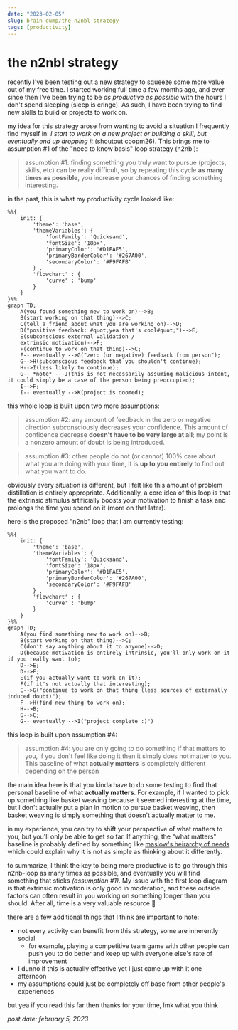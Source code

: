 ```yaml
---
date: "2023-02-05"
slug: brain-dump/the-n2nbl-strategy
tags: [productivity]
---
```


# the n2nbl strategy

recently I've been testing out a new strategy to squeeze some more value out of my free time. I started working full time a few months ago, and ever since then I've been trying to be *as productive as possible* with the hours I don't spend sleeping (sleep is cringe). As such, I have been trying to find new skills to build or projects to work on.


my idea for this strategy arose from wanting to avoid a situation I frequently find myself in: *I start to work on a new project or building a skill, but eventually end up dropping it* (shoutout coopm26). This brings me to assumption \#1 of the "need to know basis" loop strategy (n2nbl):


> assumption \#1: finding something you truly want to pursue (projects, skills, etc) can be really difficult, so by repeating this cycle **as many times as possible**, you increase your chances of finding something interesting.


in the past, this is what my productivity cycle looked like:
```mermaid
%%{
    init: {
        'theme': 'base',
        'themeVariables': {
            'fontFamily': 'Quicksand',
            'fontSize': '18px',
            'primaryColor': '#D1FAE5',
            'primaryBorderColor': '#267A00',
            'secondaryColor': '#F9FAFB'
        } ,
        'flowchart' : { 
            'curve' : 'bump' 
        }
    }
}%%
graph TD;
    A(you found something new to work on)-->B;
    B(start working on that thing)-->C;
    C(tell a friend about what you are working on)-->D;
    D("positive feedback: #quot;yea that's cool#quot;")-->E;
    E(subconscious external validation /
    extrinsic motivation)-->F;
    F(continue to work on that thing)-->C;
    F-- eventually -->G("zero (or negative) feedback from person");
    G-->H(subconscious feedback that you shouldn't continue);
    H-->I(less likely to continue);
    G-- *note* ---J(this is not necessarily assuming malicious intent, it could simply be a case of the person being preoccupied);
    I-->F;
    I-- eventually -->K(project is doomed);
```
this whole loop is built upon two more assumptions:

> assumption \#2: any amount of feedback in the zero or negative direction subconsciously decreases your confidence. This amount of confidence decrease **doesn't have to be very large at all**; my point is a nonzero amount of doubt is being introduced.


> assumption \#3: other people do not (or cannot) 100% care about what you are doing with your time, it is **up to you entirely** to find out what you want to do.


obviously every situation is different, but I felt like this amount of problem distillation is entirely appropriate. Additionally, a core idea of this loop is that the extrinsic stimulus artificially boosts your motivation to finish a task and prolongs the time you spend on it (more on that later).


here is the proposed "n2nb" loop that I am currently testing:

```mermaid
%%{
    init: {
        'theme': 'base',
        'themeVariables': {
            'fontFamily': 'Quicksand',
            'fontSize': '18px',
            'primaryColor': '#D1FAE5',
            'primaryBorderColor': '#267A00',
            'secondaryColor': '#F9FAFB'
        } ,
        'flowchart' : { 
            'curve' : 'bump' 
        }
    }
}%%
graph TD;
    A(you find something new to work on)-->B;
    B(start working on that thing)-->C;
    C(don't say anything about it to anyone)-->D;
    D(because motivation is entirely intrinsic, you'll only work on it if you really want to);
    D-->E;
    D-->F;
    E(if you actually want to work on it);
    F(if it's not actually that interesting);
    E-->G("continue to work on that thing (less sources of externally induced doubt)");
    F-->H(find new thing to work on);
    H-->B;
    G-->C;
    G-- eventually -->I("project complete :)")
```

this loop is built upon assumption \#4:

> assumption \#4: you are only going to do something if that matters to you, if you don't feel like doing it then it simply does not matter to you. This baseline of what **actually matters** is completely different depending on the person


the main idea here is that you kinda have to do some testing to find that personal baseline of what **actually matters**. For example, if I wanted to pick up something like basket weaving because it seemed interesting at the time, but I don't actually put a plan in motion to pursue basket weaving, then basket weaving is simply something that doesn't actually matter to me. 

in my experience, you can try to shift your perspective of what matters to you, but you'll only be able to get so far. If anything, the "what matters" baseline is probably defined by something like [maslow's heirarchy of needs](https://en.wikipedia.org/wiki/Maslow%27s_hierarchy_of_needs) which could explain why it is not as simple as thinking about it differently.


to summarize, I think the key to being more productive is to go through this n2nb-loop as many times as possible, and eventually you will find something that sticks *(assumption \#1)*. My issue with the first loop diagram is that extrinsic motivation is only good in moderation, and these outside factors can often result in you working on something longer than you should. After all, time is a very valuable resource 🙂

there are a few additional things that I think are important to note:
- not every activity can benefit from this strategy, some are inherently social
  - for example, playing a competitive team game with other people can push you to do better and keep up with everyone else's rate of improvement
- I dunno if this is actually effective yet I just came up with it one afternoon
- my assumptions could just be completely off base from other people's experiences

but yea if you read this far then thanks for your time, lmk what you think

*post date: february 5, 2023*